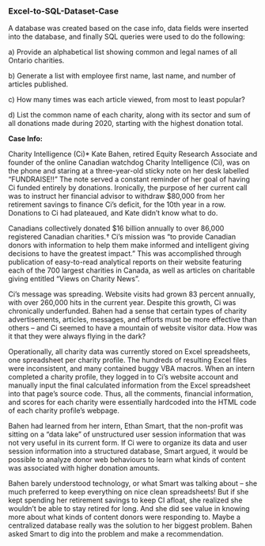 ### Excel-to-SQL-Dataset-Case

A database was created based on the case info, data fields were inserted into the database, and finally SQL queries were used to do the following:

a) Provide an alphabetical list showing common and legal names of all Ontario charities.

b) Generate a list with employee first name, last name, and number of articles published.

c) How many times was each article viewed, from most to least popular?

d) List the common name of each charity, along with its sector and sum of all donations made during 2020, starting with the highest donation total.


**Case Info:**

Charity Intelligence (Ci)* Kate Bahen, retired Equity Research Associate and founder of the online Canadian watchdog Charity Intelligence (Ci), was on the phone and staring at a three-year-old sticky note on her desk labelled “FUNDRAISE!!” The note served a constant reminder of her goal of having Ci funded entirely by donations. Ironically, the purpose of her current call was to instruct her financial advisor to withdraw $80,000 from her retirement savings to finance Ci’s deficit, for the 10th year in a row. Donations to Ci had plateaued, and Kate didn’t know what to do.

Canadians collectively donated $16 billion annually to over 86,000 registered Canadian charities.† Ci’s mission was “to provide Canadian donors with information to help them make informed and intelligent giving decisions to have the greatest impact.” This was accomplished through publication of easy-to-read analytical reports on their website featuring each of the 700 largest charities in Canada, as well as articles on charitable giving entitled “Views on Charity News”. 

Ci’s message was spreading. Website visits had grown 83 percent annually, with over 260,000 hits in the current year. Despite this growth, Ci was chronically underfunded. Bahen had a sense that certain types of charity advertisements, articles, messages, and efforts must be more effective than others – and Ci seemed to have a mountain of website visitor data. How was it that they were always flying in the dark? 

Operationally, all charity data was currently stored on Excel spreadsheets, one spreadsheet per charity profile. The hundreds of resulting Excel files were inconsistent, and many contained buggy VBA macros. When an intern completed a charity profile, they logged in to Ci’s website account and manually input the final calculated information from the Excel spreadsheet into that page’s source code. Thus, all the comments, financial information, and scores for each charity were essentially hardcoded into the HTML code of each charity profile’s webpage. 

Bahen had learned from her intern, Ethan Smart, that the non-profit was sitting on a “data lake” of unstructured user session information that was not very useful in its current form. If Ci were to organize its data and user session information into a structured database, Smart argued, it would be possible to analyze donor web behaviours to learn what kinds of content was associated with higher donation amounts. 

Bahen barely understood technology, or what Smart was talking about – she much preferred to keep everything on nice clean spreadsheets! But if she kept spending her retirement savings to keep CI afloat, she realized she wouldn’t be able to stay retired for long. And she did see value in knowing more about what kinds of content donors were responding to. Maybe a centralized database really was the solution to her biggest problem. Bahen asked Smart to dig into the problem and make a recommendation.
